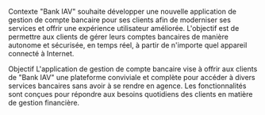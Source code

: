 Contexte
"Bank IAV" souhaite développer une nouvelle application de gestion de compte bancaire pour ses clients afin de moderniser ses services et offrir une expérience utilisateur améliorée. L'objectif est de permettre aux clients de gérer leurs comptes bancaires de manière autonome et sécurisée, en temps réel, à partir de n'importe quel appareil connecté à Internet.

Objectif
L'application de gestion de compte bancaire vise à offrir aux clients de "Bank IAV" une plateforme conviviale et complète pour accéder à divers services bancaires sans avoir à se rendre en agence. Les fonctionnalités sont conçues pour répondre aux besoins quotidiens des clients en matière de gestion financière.

